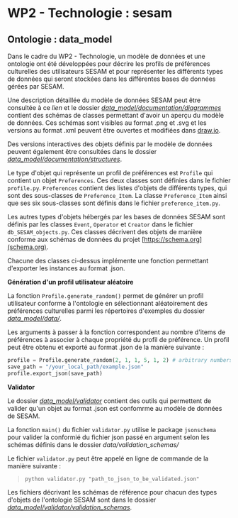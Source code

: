 # WP2 - Technologie : sesam

## Ontologie : data_model

Dans le cadre du WP2 - Technologie, un modèle de données et une ontologie ont été développées pour décrire les profils de préférences culturelles des utilisateurs SESAM et pour représenter les différents types de données qui seront stockées dans les différentes bases de données gérées par SESAM.

Une description détaillée du modèle de données SESAM peut être consultée à ce *lien* et le dossier [*data_model/documentation/diagrammes*](data_model/documentation/diagrammes/) contient des schémas de classes permettant d'avoir un aperçu du modèle de données. Ces schémas sont visibles au format .png et .svg et les versions au format .xml peuvent être ouvertes et modifiées dans [draw.io](*https://app.diagrams.net/*).

Des versions interactives des objets définis par le modèle de données peuvent également être consultées dans le dossier [*data_model/documentation/structures*](data_model/documentation/structures/).

Le type d'objet qui représente un profil de préférences est `Profile` qui contient un objet `Preferences`. Ces deux classes sont définies dans le fichier `profile.py`. `Preferences` contient des listes d'objets de différents types, qui sont des sous-classes de `Preference_Item`. La classe `Preference_Item` ainsi que ses six sous-classes sont définis dans le fichier `preference_item.py`.

Les autres types d'objets hébergés par les bases de données SESAM sont définis par les classes `Event`, `Operator` et `Creator` dans le fichier `db_SESAM_objects.py`. Ces classes décrivent des objets de manière conforme aux schémas de données du projet [https://schema.org](schema.org). 

Chacune des classes ci-dessus implémente une fonction permettant d'exporter les instances au format .json. 

**Génération d'un profil utilisateur aléatoire**

La fonction `Profile.generate_random()` permet de générer un profil utilisateur conforme à l'ontologie en sélectionnant aléatoirement des préférences culturelles parmi les répertoires d'exemples du dossier [*data_model/data/*](data_model/source_data/). 

Les arguments à passer à la fonction correspondent au nombre d'items de préférences à associer à chaque propriété du profil de préférence. 
Un profil peut être obtenu et exporté au format .json de la manière suivante : 

```python 
profile = Profile.generate_random(2, 1, 1, 5, 1, 2) # arbitrary numbers
save_path = "/your_local_path/example.json"
profile.export_json(save_path)
```


**Validator**

Le dossier [*data_model/validator*](data_model/validator/) contient des outils qui permettent de valider qu'un objet au format .json est confomrme au modèle de données de SESAM. 

La fonction `main()` du fichier `validator.py` utilise le package `jsonschema` pour valider la conformié du fichier json passé en argument selon les schémas définis dans le dossier *data/validation_schemas/*  

Le fichier `validator.py` peut être appelé en ligne de commande de la manière suivante : 
> `python validator.py "path_to_json_to_be_validated.json"`

Les fichiers décrivant les schémas de référence pour chacun des types d'objets de l'ontologie SESAM sont dans le dossier [*data_model/validator/validation_schemas*](data_model/validator/validation_schemas/).